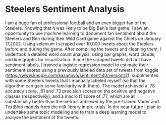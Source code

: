 # Steelers Sentiment Analysis
I am a huge fan of professional football and an even bigger fan of the Steelers. Knowing that it was likely to be Big Ben's last game, I saw an opportunity to use machine learning to document fan sentiment about the Steelers and Ben during their Wild Card game against the Chiefs on January 17,2022. Using selenium I scraped over 10,000 tweets about the Steelers before and during the game. After compiling the tweets and cleaning them, I undertook a detailed word count analysis, using bar graphs, word clouds, and line graphs for visualization. Since the scraped tweets did not have sentiment labels, I trained a logistic regression model to estimate their sentiment scores using a previously labeled data set of tweets from kaggle (https://www.kaggle.com/kazanova/sentiment140/version/2), supplmented with some Steelers tweets that I manually labeled myself (so that the algorithm can gain some familiarity with them). The model achieved a .78 accuracy score, .81 and .73 precision scores on the positive and negative classes (respectively), and a macro f1 score of .77, which are all substantially better than the metrics achieved by the pre-trained Vader and TextBlob models from the nltk library in pre-trials. In the near future I plan to undertake some topic modeling and to train a deep learning model to analyse the sentiment of the tweets.     

